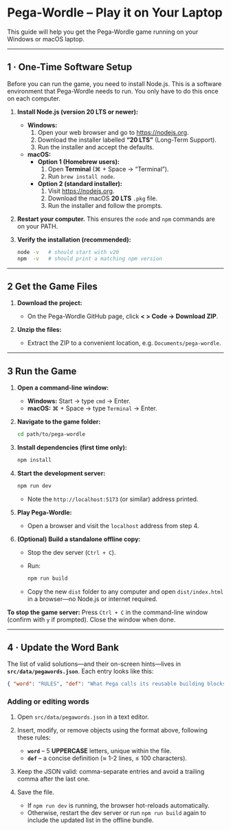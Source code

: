 # Pega-Wordle – Play it on Your Laptop

This guide will help you get the Pega-Wordle game running on your Windows or macOS laptop.

---

## 1 · One-Time Software Setup

Before you can run the game, you need to install Node.js. This is a software environment that Pega-Wordle needs to run. You only have to do this once on each computer.

1. **Install Node.js (version 20 LTS or newer):**  
   * **Windows:**  
     1. Open your web browser and go to <https://nodejs.org>.  
     2. Download the installer labelled **“20 LTS”** (Long-Term Support).  
     3. Run the installer and accept the defaults.  
   * **macOS:**  
     * **Option 1 (Homebrew users):**  
       1. Open **Terminal** (⌘ + Space → “Terminal”).  
       2. Run `brew install node`.  
     * **Option 2 (standard installer):**  
       1. Visit <https://nodejs.org>.  
       2. Download the macOS **20 LTS** `.pkg` file.  
       3. Run the installer and follow the prompts.

2. **Restart your computer.** This ensures the `node` and `npm` commands are on your PATH.

3. **Verify the installation (recommended):**
   ```bash
   node -v   # should start with v20
   npm  -v   # should print a matching npm version
   ```

---

## 2 Get the Game Files

1. **Download the project:**

   * On the Pega-Wordle GitHub page, click **< > Code → Download ZIP**.

2. **Unzip the files:**

   * Extract the ZIP to a convenient location, e.g. `Documents/pega-wordle`.

---

## 3 Run the Game

1. **Open a command-line window:**

   * **Windows:** Start → type `cmd` → Enter.
   * **macOS:** ⌘ + Space → type `Terminal` → Enter.

2. **Navigate to the game folder:**

   ```bash
   cd path/to/pega-wordle
   ```

3. **Install dependencies (first time only):**

   ```bash
   npm install
   ```

4. **Start the development server:**

   ```bash
   npm run dev
   ```

   * Note the `http://localhost:5173` (or similar) address printed.

5. **Play Pega-Wordle:**

   * Open a browser and visit the `localhost` address from step 4.

6. **(Optional) Build a standalone offline copy:**

   * Stop the dev server (`Ctrl + C`).
   * Run:

     ```bash
     npm run build
     ```
   * Copy the new `dist` folder to any computer and open `dist/index.html` in a browser—no Node.js or internet required.

**To stop the game server:**
Press `Ctrl + C` in the command-line window (confirm with `y` if prompted). Close the window when done.

---

## 4 · Update the Word Bank

The list of valid solutions—and their on-screen hints—lives in **`src/data/pegawords.json`**. Each entry looks like this:

```json
{ "word": "RULES", "def": "What Pega calls its reusable building blocks" }
```

### Adding or editing words

1. Open `src/data/pegawords.json` in a text editor.
2. Insert, modify, or remove objects using the format above, following these rules:

   * **`word`** – 5 **UPPERCASE** letters, unique within the file.
   * **`def`** – a concise definition (≈ 1-2 lines, ≤ 100 characters).
3. Keep the JSON valid: comma-separate entries and avoid a trailing comma after the last one.
4. Save the file.

   * If `npm run dev` is running, the browser hot-reloads automatically.
   * Otherwise, restart the dev server or run `npm run build` again to include the updated list in the offline bundle.
